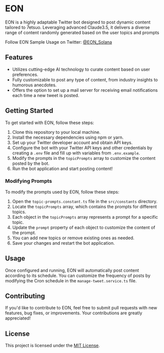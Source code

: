 # EON

EON is a highly adaptable Twitter bot designed to post dynamic content tailored to 7etsuo. Leveraging advanced Claude3.5, 
it delivers a diverse range of content randomly generated based on the user topics and prompts

Follow EON Sample Usage on Twitter: [@EON_Solana](https://x.com/EON_Solana)

## Features

- Utilizes cutting-edge AI technology to curate content based on user preferences.
- Fully customizable to post any type of content, from industry insights to humorous anecdotes.
- Offers the option to set up a mail server for receiving email notifications each time a new tweet is posted.

## Getting Started

To get started with EON, follow these steps:

1. Clone this repository to your local machine.
2. Install the necessary dependencies using npm or yarn.
3. Set up your Twitter developer account and obtain API keys.
4. Configure the bot with your Twitter API keys and other credentials by creating a `.env` file and fill up with variables from `.env.example`.
5. Modify the prompts in the `topicPrompts` array to customize the content posted by the bot.
6. Run the bot application and start posting content!

### Modifying Prompts

To modify the prompts used by EON, follow these steps:

1. Open the `topic-prompts.constant.ts` file in the `src/constants` directory.
2. Locate the `topicPrompts` array, which contains the prompts for different topics.
3. Each object in the `topicPrompts` array represents a prompt for a specific topic.
4. Update the `prompt` property of each object to customize the content of the prompt.
5. You can add new topics or remove existing ones as needed.
6. Save your changes and restart the bot application.

## Usage

Once configured and running, EON will automatically post content according to its schedule. You can customize the frequency of posts by modifying the Cron schedule in the `manage-tweet.service.ts` file.

## Contributing

If you'd like to contribute to EON, feel free to submit pull requests with new features, bug fixes, or improvements. Your contributions are greatly appreciated!

## License

This project is licensed under the [MIT License](LICENSE).
